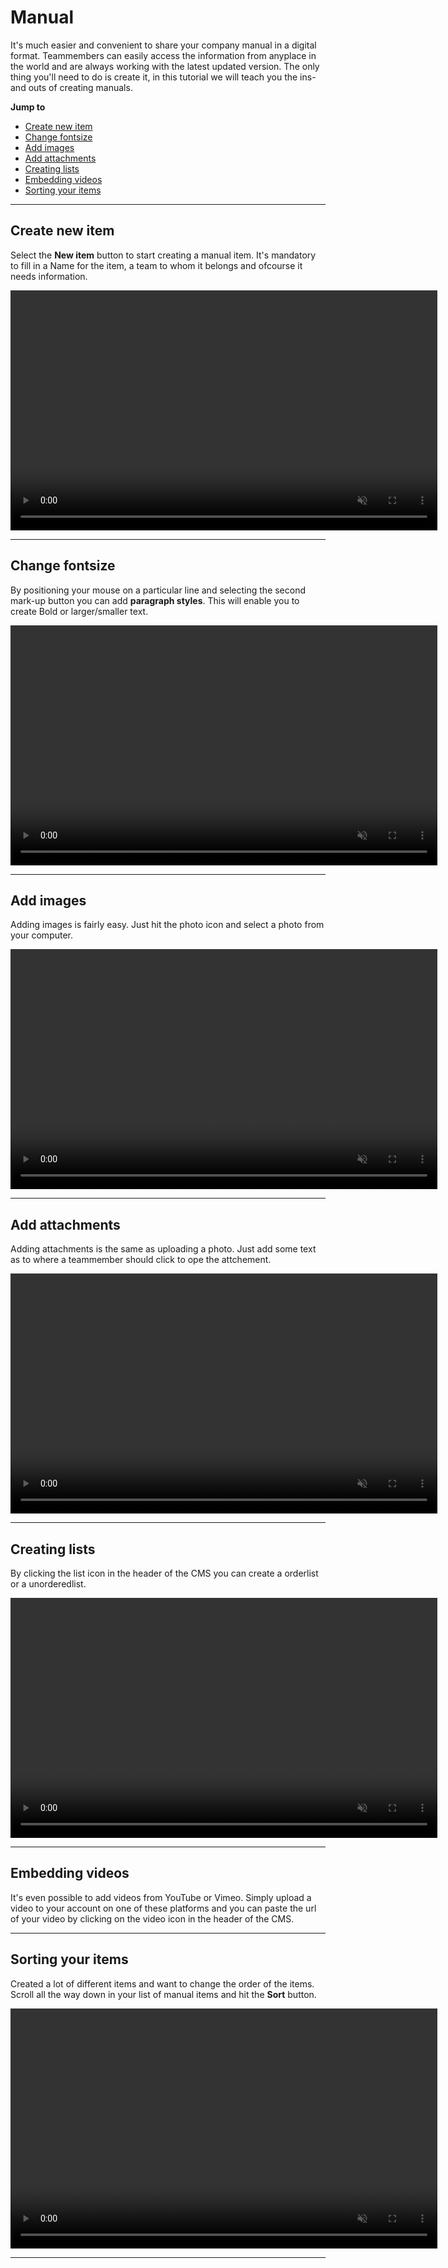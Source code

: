# Manual

It's much easier and convenient to share your company manual in a digital format. Teammembers can easily access the information from anyplace in the world and are always working with the latest updated version. The only thing you'll need to do is create it, in this tutorial we will teach you the ins- and outs of creating manuals.


**Jump to**
* [Create new item](/en/handboek?id=create-new-item)
* [Change fontsize](/en/handboek?id=change-fontsize)
* [Add images](/en/handboek?id=add-images)
* [Add attachments](/en/handboek?id=add-attachments)
* [Creating lists](/en/handboek?id=creating-lists)
* [Embedding videos](/en/handboek?id=embedding-videos)
* [Sorting your items](/en/handboek?id=sorting-your-items)

---

## Create new item

Select the **New item** button to start creating a manual item. It's mandatory to fill in a Name for the item, a team to whom it belongs and ofcourse it needs information. 

<video controls
       muted 
       src="/assets/itemAanmaken.mov"
       width="683"
       height="384">
</video>


---

## Change fontsize

By positioning your mouse on a particular line and selecting the second mark-up button you can add **paragraph styles**. This will enable you to create Bold or larger/smaller text.

<video controls
       muted 
       src="/assets/format.mov"
       width="683"
       height="384">
</video>


---


## Add images

Adding images is fairly easy. Just hit the photo icon and select a photo from your computer.


<video controls
       muted 
       src="/assets/imageToevoegen.mov"
       width="683"
       height="384">
</video>


---

## Add attachments

Adding attachments is the same as uploading a photo. Just add some text as to where a teammember should click to ope the attchement.

<video controls
       muted 
       src="/assets/uploadFile.mov"
       width="683"
       height="384">
</video>


---

## Creating lists

By clicking the list icon in the header of the CMS you can create a orderlist or a unorderedlist. 

<video controls
       muted 
       src="/assets/listHandboek.mov"
       width="683"
       height="384">
</video>

---

## Embedding videos

It's even possible to add videos from YouTube or Vimeo. Simply upload a video to your account on one of these platforms and you can paste the url of your video by clicking on the video icon in the header of the CMS.

---



## Sorting your items

Created a lot of different items and want to change the order of the items. Scroll all the way down in your list of manual items and hit the **Sort** button.

<video controls
       muted 
       src="/assets/sorteerHandboek.mov"
       width="683"
       height="384">
</video>


---

